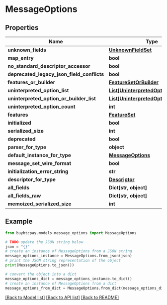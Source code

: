 # MessageOptions


## Properties

Name | Type | Description | Notes
------------ | ------------- | ------------- | -------------
**unknown_fields** | [**UnknownFieldSet**](UnknownFieldSet.md) |  | [optional] 
**map_entry** | **bool** |  | [optional] 
**no_standard_descriptor_accessor** | **bool** |  | [optional] 
**deprecated_legacy_json_field_conflicts** | **bool** |  | [optional] 
**features_or_builder** | [**FeatureSetOrBuilder**](FeatureSetOrBuilder.md) |  | [optional] 
**uninterpreted_option_list** | [**List[UninterpretedOption]**](UninterpretedOption.md) |  | [optional] 
**uninterpreted_option_or_builder_list** | [**List[UninterpretedOptionOrBuilder]**](UninterpretedOptionOrBuilder.md) |  | [optional] 
**uninterpreted_option_count** | **int** |  | [optional] 
**features** | [**FeatureSet**](FeatureSet.md) |  | [optional] 
**initialized** | **bool** |  | [optional] 
**serialized_size** | **int** |  | [optional] 
**deprecated** | **bool** |  | [optional] 
**parser_for_type** | **object** |  | [optional] 
**default_instance_for_type** | [**MessageOptions**](MessageOptions.md) |  | [optional] 
**message_set_wire_format** | **bool** |  | [optional] 
**initialization_error_string** | **str** |  | [optional] 
**descriptor_for_type** | [**Descriptor**](Descriptor.md) |  | [optional] 
**all_fields** | **Dict[str, object]** |  | [optional] 
**all_fields_raw** | **Dict[str, object]** |  | [optional] 
**memoized_serialized_size** | **int** |  | [optional] 

## Example

```python
from buybtcpay.models.message_options import MessageOptions

# TODO update the JSON string below
json = "{}"
# create an instance of MessageOptions from a JSON string
message_options_instance = MessageOptions.from_json(json)
# print the JSON string representation of the object
print(MessageOptions.to_json())

# convert the object into a dict
message_options_dict = message_options_instance.to_dict()
# create an instance of MessageOptions from a dict
message_options_from_dict = MessageOptions.from_dict(message_options_dict)
```
[[Back to Model list]](../README.md#documentation-for-models) [[Back to API list]](../README.md#documentation-for-api-endpoints) [[Back to README]](../README.md)


